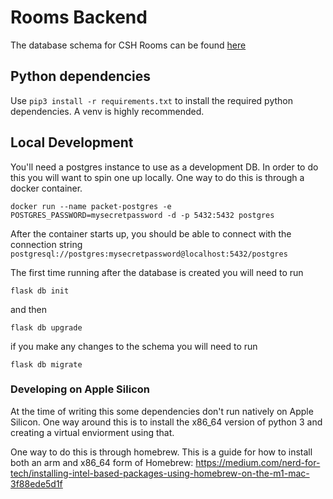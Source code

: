 # Rooms Backend

The database schema for CSH Rooms can be found [here](https://dbdiagram.io/d/60502ac1fcdcb6230b245391)

## Python dependencies
Use ```pip3 install -r requirements.txt``` to install the required python dependencies. A venv is highly recommended.

## Local Development

You'll need a postgres instance to use as a development DB. In order to do this you will want to spin one up locally. One way to do this is through a docker container.
    
    docker run --name packet-postgres -e POSTGRES_PASSWORD=mysecretpassword -d -p 5432:5432 postgres

After the container starts up, you should be able to connect with the connection string `postgresql://postgres:mysecretpassword@localhost:5432/postgres`

The first time running after the database is created you will need to run

    flask db init

and then

    flask db upgrade

if you make any changes to the schema you will need to run

    flask db migrate

### Developing on Apple Silicon

At the time of writing this some dependencies don't run natively on Apple Silicon. One way around this is to install the x86_64 version of python 3 and creating a virtual enviorment using that.

One way to do this is through homebrew. This is a guide for how to install both an arm and x86_64 form of Homebrew: https://medium.com/nerd-for-tech/installing-intel-based-packages-using-homebrew-on-the-m1-mac-3f88ede5d1f